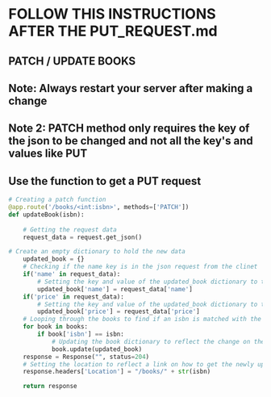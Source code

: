 # FOLLOW THIS INSTRUCTIONS AFTER THE PUT_REQUEST.md

## PATCH / UPDATE BOOKS

## Note: Always restart your server after making a change

## Note 2: PATCH method only requires the key of the json to be changed and not all the key's and values like PUT

## Use the function to get a PUT request

```python
# Creating a patch function
@app.route('/books/<int:isbn>', methods=['PATCH'])
def updateBook(isbn):
    
    # Getting the request data
    request_data = request.get_json()

# Create an empty dictionary to hold the new data
    updated_book = {}
    # Checking if the name key is in the json request from the clinet
    if('name' in request_data):
        # Setting the key and value of the updated_book dictionary to the new value
        updated_book['name'] = request_data['name']
    if('price' in request_data):
        # Setting the key and value of the updated_book dictionary to the new value
        updated_book['price'] = request_data['price']
    # Looping through the books to find if an isbn is matched with the clients request
    for book in books:
        if book['isbn'] == isbn:
            # Updating the book dictionary to reflect the change on the updated_book dictionary
            book.update(updated_book)
    response = Response("", status=204)
    # Setting the location to reflect a link on how to get the newly updated book
    response.headers['Location'] = "/books/" + str(isbn)

    return response

```
